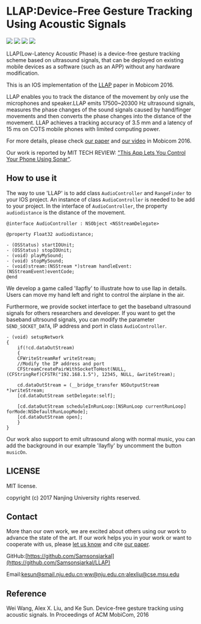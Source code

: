 # LLAP:Device-Free Gesture Tracking Using Acoustic Signals  
[![](https://img.shields.io/badge/license-MIT-blue.svg)](https://github.com/Samsonsjarkal/LLAP/blob/master/LICENSE) 
[![](https://img.shields.io/github/release/Samsonsjarkal/LLAP.svg)](https://github.com/Samsonjarkal/LLAP/releases)
[![](https://img.shields.io/github/stars/Samsonsjarkal/LLAP.svg)](https://github.com/Samsonsjarkal/LLAP/stargazers)
[![](https://img.shields.io/github/forks/Samsonsjarkal/LLAP.svg)](https://github.com/Samsonsjarkal/LLAP/network) 

LLAP(Low-Latency Acoustic Phase) is a device-free gesture tracking scheme based on ultrasound signals, that can be deployed on existing mobile devices as a software (such as an APP) without any hardware modification.

This is an IOS implementation of the [LLAP](https://cs.nju.edu.cn/ww/papers/mobicom16_ultrasound.pdf) paper in Mobicom 2016. 

LLAP enables you to track the distance of the movement by only use the microphones and speaker.LLAP emits 17500~20300 Hz ultrasound signals,  measures the phase changes of the sound signals caused by hand/finger movements and then converts the phase changes into the distance of the movement. LLAP achieves a tracking accuracy of 3.5 mm and a latency of 15 ms on COTS mobile phones with limited computing power.

For more details, please check [our paper](https://cs.nju.edu.cn/ww/papers/mobicom16_ultrasound.pdf) and [our video](https://www.youtube.com/watch?v=gs8wMrOSY80) in Mobicom 2016.

Our work is reported by MIT TECH REVIEW: ["This App Lets You Control Your Phone Using Sonar"](https://www.technologyreview.com/s/602834/this-app-lets-you-control-your-phone-using-sonar/).

## How to use it
The way to use 'LLAP' is to add class `AudioController` and `RangeFinder` to your IOS project. An instance of class `AudioController` is needed to be add to your project.
In the interface of `AudioController`, the property `audiodistance` is the distance of the movement.

```
@interface AudioController : NSObject <NSStreamDelegate>

@property Float32 audiodistance;

- (OSStatus) startIOUnit;
- (OSStatus) stopIOUnit;
- (void) playMySound;
- (void) stopMySound;
- (void)stream:(NSStream *)stream handleEvent:(NSStreamEvent)eventCode;
@end

```

We develop a game called 'llapfly' to illustrate how to use llap in details. Users can move my hand left and right to control the airplane in the air.

Furthermore, we provide socket interface to get the baseband ultrasound signals for others researchers and developer. If you want to get the baseband ultrsound signals, you can modify the parameter `SEND_SOCKET_DATA`, IP address and port in class `AudioController`.

```
- (void) setupNetwork
{
    if(!cd.dataOutStream)
    {
    CFWriteStreamRef writeStream;
    //Modify the IP address and port
    CFStreamCreatePairWithSocketToHost(NULL,(CFStringRef)CFSTR("192.168.1.5"), 12345, NULL, &writeStream);
    
    cd.dataOutStream = (__bridge_transfer NSOutputStream *)writeStream;
    [cd.dataOutStream setDelegate:self];

    [cd.dataOutStream scheduleInRunLoop:[NSRunLoop currentRunLoop] forMode:NSDefaultRunLoopMode];
    [cd.dataOutStream open];
    }
}

```

Our work also support to emit ultrasound along with normal music, you can add the background in our example 'llayfly' by uncomment the button `musicOn`.

## LICENSE
MIT license.

copyright (c) 2017 Nanjing University rights reserved.

## Contact
More than our own work, we are excited about others using our work to advance the state of the art. If our work helps you in your work or want to cooperate with us, please [let us know](kesun@smail.nju.edu.cn) and cite [our paper](https://cs.nju.edu.cn/ww/papers/mobicom16_ultrasound.pdf).

GitHub:[https://github.com/Samsonsjarkal](https://github.com/Samsonsjarkal/LLAP)

Email:kesun@smail.nju.edu.cn;ww@nju.edu.cn;alexliu@cse.msu.edu

## Reference
Wei Wang, Alex X. Liu, and Ke Sun. Device-free gesture tracking using acoustic signals. In Proceedings of ACM MobiCom, 2016